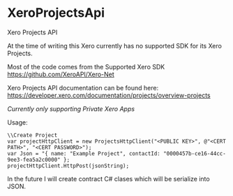 # XeroProjectsApi
Xero Projects API

At the time of writing this Xero currently has no supported SDK for its Xero Projects.

Most of the code comes from the Supported Xero SDK https://github.com/XeroAPI/Xero-Net

Xero Projects API documentation can be found here: https://developer.xero.com/documentation/projects/overview-projects

*Currently only supporting Private Xero Apps*

Usage: 
```
\\Create Project
var projectHttpClient = new ProjectsHttpClient("<PUBLIC KEY>", @"<CERT PATH>", "<CERT PASSWORD>");
var Json = "{ name: "Example Project", contactId: "0000457b-ce16-44cc-9ee3-fea5a2c0000" };
projectHttpClient.HttpPost(jsonString);
```

In the future I will create contract C# clases which will be serialize into JSON.

